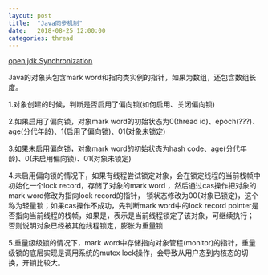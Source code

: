 ```yaml
---
layout: post
title:  "Java同步机制"
date:   2018-08-25 12:00:00
categories: thread
---
```


<a href="https://wiki.openjdk.java.net/display/HotSpot/Synchronization">open jdk Synchronization</a>

Java的对象头包含mark word和指向类实例的指针，如果为数组，还包含数组长度。

1.对象创建的时候，判断是否启用了偏向锁(如何启用、关闭偏向锁)

2.如果启用了偏向锁，对象mark word的初始状态为0(thread id)、epoch(???)、age(分代年龄)、1(启用了偏向锁)、01(对象未锁定)

3.如果未启用偏向锁，对象mark word的初始状态为hash code、age(分代年龄)、0(未启用偏向锁)、01(对象未锁定)

4.未启用偏向锁的情况下，如果有线程尝试锁定对象，会在锁定线程的当前栈帧中初始化一个lock record，存储了对象的mark word ，然后通过cas操作把对象的mark word修改为指向lock record的指针，
锁状态修改为00(对象已锁定)，这个称为轻量锁；如果cas操作不成功，先判断mark word中的lock record pointer是否指向当前线程的栈帧，如果是，表示是当前线程锁定了该对象，可继续执行；
否则说明对象已经被其他线程锁定，膨胀为重量锁

5.重量级级锁的情况下，mark word中存储指向对象管程(monitor)的指针，重量级锁的底层实现是调用系统的mutex lock操作，会导致从用户态到内核态的切换，开销比较大。
         
                
                
                
                
                